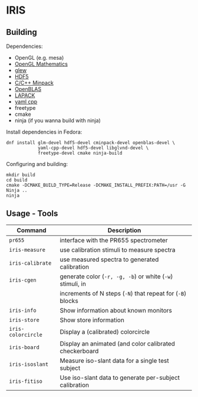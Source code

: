 IRIS
====

Building
--------

Dependencies:

 - OpenGL (e.g. mesa)
 - [OpenGL Mathematics][glm]
 - [glew][glew]
 - [HDF5][hdf5]
 - [C/C++ Minpack][cminpack]
 - [OpenBLAS][openblas]
 - [LAPACK][lapack]
 - [yaml cpp][yaml]
 - freetype
 - cmake
 - ninja (if you wanna build with ninja)

Install dependencies in Fedora:

	dnf install glm-devel hdf5-devel cminpack-devel openblas-devel \
	            yaml-cpp-devel hdf5-devel libglvnd-devel \
				freetype-devel cmake ninja-build

Configuring and building:

	mkdir build
	cd build
	cmake -DCMAKE_BUILD_TYPE=Release -DCMAKE_INSTALL_PREFIX:PATH=/usr -G Ninja ..
	ninja

Usage - Tools
-------------

| Command            | Description                                                |
| ----------------   | ---------------------------------------------------------- |
| `pr655`            | interface with the PR655 spectrometer                      |
| `iris-measure`     | use calibration stimuli to measure spectra                 |
| `iris-calibrate`   | use measured spectra to generated calibration              |
| `iris-cgen`        | generate color (`-r, -g, -b`) or white (`-w`) stimuli, in  |
|                    | increments of N steps (`-N`) that repeat for (`-B`) blocks |
| `iris-info`        | Show information about known monitors                      |
| `iris-store`       | Show store information                                     |
| `iris-colorcircle` | Display a (calibrated) colorcircle                         |
| `iris-board`       | Display an animated (and color calibrated checkerboard     |
| `iris-isoslant`    | Measure iso-slant data for a single test subject           |
| `iris-fitiso`      | Use iso-slant data to generate per-subject calibration     |



[glm]: https://glm.g-truc.net/0.9.9/index.html
[glew]: http://glew.sourceforge.net/
[hdf5]: https://www.hdfgroup.org/solutions/hdf5/
[cminpack]: http://devernay.free.fr/hacks/cminpack/
[openblas]: https://www.openblas.net/
[lapack]: http://www.netlib.org/lapack/
[yaml]: https://github.com/jbeder/yaml-cpp

